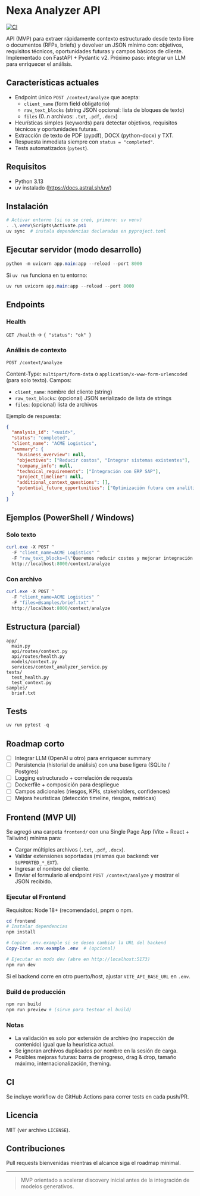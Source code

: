 # Nexa Analyzer API

[![CI](https://github.com/FrancoGaytan/nexa-analyzer-api/actions/workflows/ci.yml/badge.svg)](https://github.com/FrancoGaytan/nexa-analyzer-api/actions/workflows/ci.yml)

API (MVP) para extraer rápidamente contexto estructurado desde texto libre o documentos (RFPs, briefs) y devolver un JSON mínimo con: objetivos, requisitos técnicos, oportunidades futuras y campos básicos de cliente. Implementado con FastAPI + Pydantic v2. Próximo paso: integrar un LLM para enriquecer el análisis.

## Características actuales

- Endpoint único `POST /context/analyze` que acepta:
	- `client_name` (form field obligatorio)
	- `raw_text_blocks` (string JSON opcional: lista de bloques de texto)
	- `files` (0..n archivos: `.txt`, `.pdf`, `.docx`)
- Heurísticas simples (keywords) para detectar objetivos, requisitos técnicos y oportunidades futuras.
- Extracción de texto de PDF (pypdf), DOCX (python-docx) y TXT.
- Respuesta inmediata siempre con `status = "completed"`.
- Tests automatizados (`pytest`).

## Requisitos

- Python 3.13
- uv instalado (<https://docs.astral.sh/uv/>)

## Instalación

```powershell
# Activar entorno (si no se creó, primero: uv venv)
. .\.venv\Scripts\Activate.ps1
uv sync  # instala dependencias declaradas en pyproject.toml
```

## Ejecutar servidor (modo desarrollo)

```powershell
python -m uvicorn app.main:app --reload --port 8000
```

Si `uv run` funciona en tu entorno:

```powershell
uv run uvicorn app.main:app --reload --port 8000
```

## Endpoints

### Health

`GET /health` → `{ "status": "ok" }`

### Análisis de contexto

`POST /context/analyze`

Content-Type: `multipart/form-data` o `application/x-www-form-urlencoded` (para solo texto). Campos:

- `client_name`: nombre del cliente (string)
- `raw_text_blocks`: (opcional) JSON serializado de lista de strings
- `files`: (opcional) lista de archivos

Ejemplo de respuesta:

```json
{
  "analysis_id": "<uuid>",
  "status": "completed",
  "client_name": "ACME Logistics",
  "summary": {
    "business_overview": null,
    "objectives": ["Reducir costos", "Integrar sistemas existentes"],
    "company_info": null,
    "technical_requirements": ["Integración con ERP SAP"],
    "project_timeline": null,
    "additional_context_questions": [],
    "potential_future_opportunities": ["Optimización futura con analítica avanzada"]
  }
}
```

## Ejemplos (PowerShell / Windows)

### Solo texto

```powershell
curl.exe -X POST ^
  -F "client_name=ACME Logistics" ^
  -F "raw_text_blocks=[\"Queremos reducir costos y mejorar integración con SAP.\"]" ^
  http://localhost:8000/context/analyze
```

### Con archivo

```powershell
curl.exe -X POST ^
  -F "client_name=ACME Logistics" ^
  -F "files=@samples/brief.txt" ^
  http://localhost:8000/context/analyze
```

## Estructura (parcial)

```text
app/
  main.py
  api/routes/context.py
  api/routes/health.py
  models/context.py
  services/context_analyzer_service.py
tests/
  test_health.py
  test_context.py
samples/
  brief.txt
```

## Tests

```powershell
uv run pytest -q
```

## Roadmap corto

- [ ] Integrar LLM (OpenAI u otro) para enriquecer summary
- [ ] Persistencia (historial de análisis) con una base ligera (SQLite / Postgres)
- [ ] Logging estructurado + correlación de requests
- [ ] Dockerfile + composición para despliegue
- [ ] Campos adicionales (riesgos, KPIs, stakeholders, confidences)
- [ ] Mejora heurísticas (detección timeline, riesgos, métricas)

## Frontend (MVP UI)

Se agregó una carpeta `frontend/` con una Single Page App (Vite + React + Tailwind) mínima para:

- Cargar múltiples archivos (`.txt`, `.pdf`, `.docx`).
- Validar extensiones soportadas (mismas que backend: ver `SUPPORTED_*_EXT`).
- Ingresar el nombre del cliente.
- Enviar el formulario al endpoint `POST /context/analyze` y mostrar el JSON recibido.

### Ejecutar el Frontend

Requisitos: Node 18+ (recomendado), pnpm o npm.

```powershell
cd frontend
# Instalar dependencias
npm install

# Copiar .env.example si se desea cambiar la URL del backend
Copy-Item .env.example .env  # (opcional)

# Ejecutar en modo dev (abre en http://localhost:5173)
npm run dev
```

Si el backend corre en otro puerto/host, ajustar `VITE_API_BASE_URL` en `.env`.

### Build de producción

```powershell
npm run build
npm run preview # (sirve para testear el build)
```

### Notas

- La validación es solo por extensión de archivo (no inspección de contenido) igual que la heurística actual.
- Se ignoran archivos duplicados por nombre en la sesión de carga.
- Posibles mejoras futuras: barra de progreso, drag & drop, tamaño máximo, internacionalización, theming.

## CI

Se incluye workflow de GitHub Actions para correr tests en cada push/PR.

## Licencia

MIT (ver archivo `LICENSE`).

## Contribuciones

Pull requests bienvenidas mientras el alcance siga el roadmap minimal.

---

> MVP orientado a acelerar discovery inicial antes de la integración de modelos generativos.
